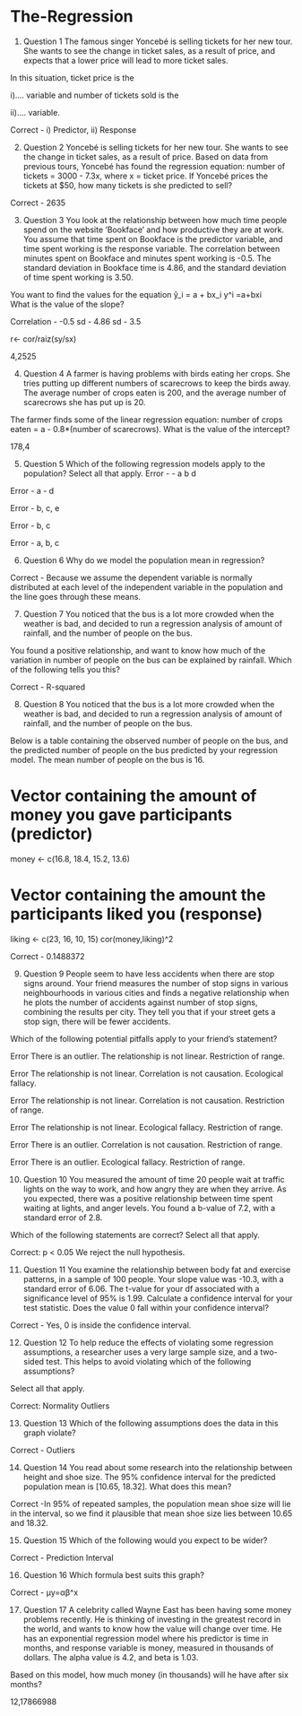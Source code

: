 # The-Regression

1. Question 1
The famous singer Yoncebé is selling tickets for her new tour. She wants to see the change in ticket sales, as a result of price, and expects that a lower price will lead to more ticket sales.

In this situation, ticket price is the 

i)…. variable and number of tickets sold is the 

ii)…. variable.

Correct - i) Predictor, ii) Response

2. Question 2
Yoncebé is selling tickets for her new tour. She wants to see the change in ticket sales, as a result of price.
Based on data from previous tours, Yoncebé has found the regression equation: number of tickets = 3000 - 7.3x, where x = ticket price.
If Yoncebé prices the tickets at $50, how many tickets is she predicted to sell?

Correct - 2635


3. Question 3
You look at the relationship between how much time people spend on the website ‘Bookface’ and how productive they are at work. You assume that time spent on Bookface is the predictor variable, and time spent working is the response variable. The correlation between minutes spent on Bookface and minutes spent working is -0.5. The standard deviation in Bookface time is 4.86, and the standard deviation of time spent working is 3.50.

You want to find the values for the equation ŷ_i = a + bx_i 
y^i	=a+bxi	 
What is the value of the slope?

Correlation - -0.5
sd - 4.86
sd - 3.5

r<- cor/raiz(sy/sx)

4,2525


4. Question 4
A farmer is having problems with birds eating her crops. She tries putting up different numbers of scarecrows to keep the birds away. The average number of crops eaten is 200, and the average number of scarecrows she has put up is 20.

The farmer finds some of the linear regression equation:
number of crops eaten = a - 0.8*(number of scarecrows).
What is the value of the intercept?

178,4



5. Question 5
Which of the following regression models apply to the population?
Select all that apply.
Error -  - a b d

Error - a - d

Error - b, c, e

Error - b, c

Error - a, b, c

6. Question 6
Why do we model the population mean in regression?

Correct - Because we assume the dependent variable is normally distributed at each level of the independent variable in the population and the line goes through these means.

7. Question 7
You noticed that the bus is a lot more crowded when the weather is bad, and decided to run a regression analysis of amount of rainfall, and the number of people on the bus.

You found a positive relationship, and want to know how much of the variation in number of people on the bus can be explained by rainfall. Which of the following tells you this?

Correct - R-squared

8. Question 8
You noticed that the bus is a lot more crowded when the weather is bad, and decided to run a regression analysis of amount of rainfall, and the number of people on the bus.

Below is a table containing the observed number of people on the bus, and the predicted number of people on the bus predicted by your regression model. The mean number of people on the bus is 16.

# Vector containing the amount of money you gave participants (predictor)
money  <- c(16.8, 18.4, 15.2, 13.6)
 
# Vector containing the amount the participants liked you (response)
liking <- c(23, 16, 10, 15)
cor(money,liking)^2

Correct - 0.1488372


9. Question 9
People seem to have less accidents when there are stop signs around. Your friend measures the number of stop signs in various neighbourhoods in various cities and finds a negative relationship when he plots the number of accidents against number of stop signs, combining the results per city. They tell you that if your street gets a stop sign, there will be fewer accidents.

Which of the following potential pitfalls apply to your friend’s statement?

Error
There is an outlier.
The relationship is not linear.
Restriction of range.

Error
The relationship is not linear.
Correlation is not causation.
Ecological fallacy.

Error
The relationship is not linear.
Correlation is not causation.
Restriction of range.

Error
The relationship is not linear.
Ecological fallacy.
Restriction of range.

Error
There is an outlier.
Correlation is not causation.
Restriction of range.

Error
There is an outlier.
Ecological fallacy.
Restriction of range.

10. Question 10
You measured the amount of time 20 people wait at traffic lights on the way to work, and how angry they are when they arrive. As you expected, there was a positive relationship between time spent waiting at lights, and anger levels. You found a b-value of 7.2, with a standard error of 2.8.
 
Which of the following statements are correct? Select all that apply.

Correct:
p < 0.05
We reject the null hypothesis.


11. Question 11
You examine the relationship between body fat and exercise patterns, in a sample of 100 people. Your slope value was -10.3, with a standard error of 6.06. The t-value for your df associated with a significance level of 95% is 1.99.
Calculate a confidence interval for your test statistic.
Does the value 0 fall within your confidence interval?

Correct - Yes, 0 is inside the confidence interval.

12. Question 12
To help reduce the effects of violating some regression assumptions, a researcher uses a very large sample size, and a two-sided test. This helps to avoid violating which of the following assumptions?

Select all that apply.

Correct:
Normality
Outliers

13. Question 13
Which of the following assumptions does the data in this graph violate?

Correct - Outliers

14. Question 14
You read about some research into the relationship between height and shoe size. The 95% confidence interval for the predicted population mean is [10.65, 18.32].
What does this mean?

Correct -In 95% of repeated samples, the population mean shoe size will lie in the interval, so we find it plausible that mean shoe size lies between 10.65 and 18.32.

15. Question 15
Which of the following would you expect to be wider?

Correct - Prediction Interval


16. Question 16
Which formula best suits this graph?

Correct - μy​=αβ^x

17. Question 17
A celebrity called Wayne East has been having some money problems recently. He is thinking of investing in the greatest record in the world, and wants to know how the value will change over time. He has an exponential regression model where his predictor is time in months, and response variable is money, measured in thousands of dollars. The alpha value is 4.2, and beta is 1.03.

Based on this model, how much money (in thousands) will he have after six months?

12,17866988




